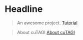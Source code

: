 <!-------------------------------------------------------------------
File:         tutorial.md
Description:  FNN tutorial with 1D data
Authors:      Miquel Florensa & Luong-Ha Nguyen & James-A. Goulet
Created:      March 04, 2023
Updated:      March 04, 2023
Contact:      miquelflorensa11@gmail.com & luongha.nguyen@gmail.com & james.goulet@polymtl.ca
Copyright (c) 2023 Miquel Florensa & Luong-Ha Nguyen & James-A. Goulet. Some rights reserved.
-------------------------------------------------------------------->

# Headline


> An awesome project.
[Tutorial](tutorial.md)


> About cuTAGI
[About cuTAGI](about.md)